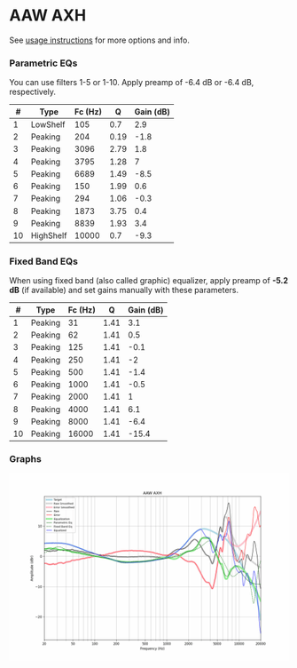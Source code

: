 # AAW AXH
See [usage instructions](https://github.com/jaakkopasanen/AutoEq#usage) for more options and info.

### Parametric EQs
You can use filters 1-5 or 1-10. Apply preamp of -6.4 dB or -6.4 dB, respectively.

|   # | Type      |   Fc (Hz) |    Q |   Gain (dB) |
|-----|-----------|-----------|------|-------------|
|   1 | LowShelf  |       105 | 0.7  |         2.9 |
|   2 | Peaking   |       204 | 0.19 |        -1.8 |
|   3 | Peaking   |      3096 | 2.79 |         1.8 |
|   4 | Peaking   |      3795 | 1.28 |         7   |
|   5 | Peaking   |      6689 | 1.49 |        -8.5 |
|   6 | Peaking   |       150 | 1.99 |         0.6 |
|   7 | Peaking   |       294 | 1.06 |        -0.3 |
|   8 | Peaking   |      1873 | 3.75 |         0.4 |
|   9 | Peaking   |      8839 | 1.93 |         3.4 |
|  10 | HighShelf |     10000 | 0.7  |        -9.3 |

### Fixed Band EQs
When using fixed band (also called graphic) equalizer, apply preamp of **-5.2 dB** (if available) and set gains manually with these parameters.

|   # | Type    |   Fc (Hz) |    Q |   Gain (dB) |
|-----|---------|-----------|------|-------------|
|   1 | Peaking |        31 | 1.41 |         3.1 |
|   2 | Peaking |        62 | 1.41 |         0.5 |
|   3 | Peaking |       125 | 1.41 |        -0.1 |
|   4 | Peaking |       250 | 1.41 |        -2   |
|   5 | Peaking |       500 | 1.41 |        -1.4 |
|   6 | Peaking |      1000 | 1.41 |        -0.5 |
|   7 | Peaking |      2000 | 1.41 |         1   |
|   8 | Peaking |      4000 | 1.41 |         6.1 |
|   9 | Peaking |      8000 | 1.41 |        -6.4 |
|  10 | Peaking |     16000 | 1.41 |       -15.4 |

### Graphs
![](./AAW%20AXH.png)
